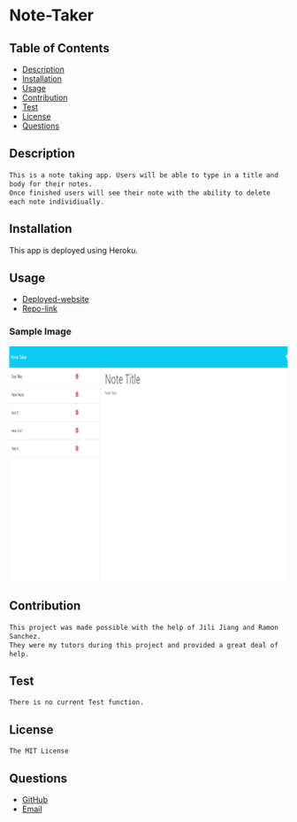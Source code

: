 # Note-Taker

## Table of Contents
- [Description](#description)
- [Installation](#installation)
- [Usage](#usage)
- [Contribution](#contribution)
- [Test](#test)
- [License](#license)
- [Questions](#questions)

## Description
    This is a note taking app. Users will be able to type in a title and body for their notes.
    Once finished users will see their note with the ability to delete each note individiually.   

## Installation

This app is deployed using Heroku. 

## Usage

- [Deployed-website](https://notes1.herokuapp.com/)
- [Repo-link](https://github.com/Lalu423/note-taker)

### Sample Image

<img src="https://github.com/Lalu423/note-taker/blob/main/public/assets/images/notes-sample.jpg" height="424" width="828"/>

## Contribution
    This project was made possible with the help of Jili Jiang and Ramon Sanchez. 
    They were my tutors during this project and provided a great deal of help. 

## Test
    There is no current Test function.  

## License
    The MIT License

## Questions
- [GitHub](https://github.com/lalu423)
- [Email](mailto:jonathanlalu@gmail.com)